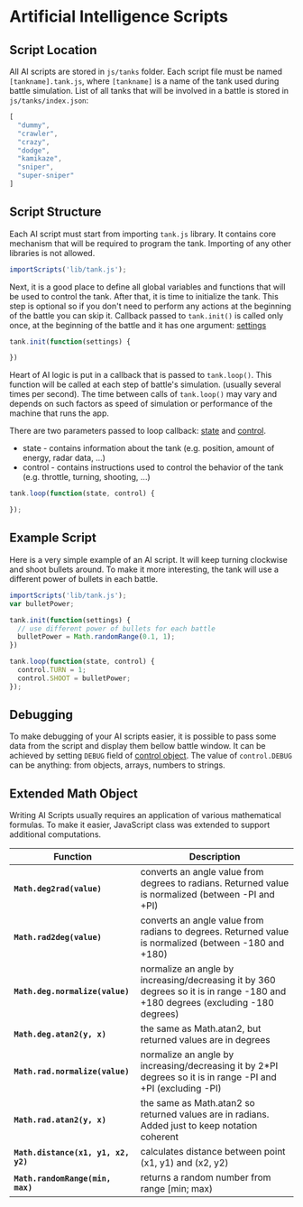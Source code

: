 # Artificial Intelligence Scripts

## Script Location

All AI scripts are stored in `js/tanks` folder. Each script file must be named `[tankname].tank.js`, where `[tankname]` is a name of the tank used during battle simulation. List of all tanks that will be involved in a battle is stored in `js/tanks/index.json`:

```javascript
[
  "dummy",
  "crawler",
  "crazy",
  "dodge",
  "kamikaze",
  "sniper",
  "super-sniper"
]
```

## Script Structure

Each AI script must start from importing `tank.js` library. It contains core mechanism that will be required to program the tank. Importing of any other libraries is not allowed.

```javascript
importScripts('lib/tank.js');
```

Next, it is a good place to define all global variables and functions that will be used to control the tank. After that, it is time to initialize the tank. This step is optional so if you don't need to perform any actions at the beginning of the battle you can skip it. Callback passed to `tank.init()` is called only once, at the beginning of the battle and it has one argument: [settings](tank_settings_object.md)

```javascript
tank.init(function(settings) {

})
```

Heart of AI logic is put in a callback that is passed to `tank.loop()`. This function will be called at each step of battle's simulation. (usually several times per second). The time between calls of `tank.loop()` may vary and depends on such factors as speed of simulation or performance of the machine that runs the app.

There are two parameters passed to loop callback: [state](tank_state_object.md) and [control](tank_control_object.md).

* state - contains information about the tank (e.g. position, amount of energy, radar data, ...)
* control - contains instructions used to control the behavior of the tank (e.g. throttle, turning, shooting, ...)

```javascript
tank.loop(function(state, control) {

});
```

## Example Script

Here is a very simple example of an AI script. It will keep turning clockwise and shoot bullets around. To make it more interesting, the tank will use a different power of bullets in each battle.

```javascript
importScripts('lib/tank.js');
var bulletPower;

tank.init(function(settings) {
  // use different power of bullets for each battle
  bulletPower = Math.randomRange(0.1, 1);
})

tank.loop(function(state, control) {
  control.TURN = 1;
  control.SHOOT = bulletPower;
});
```

## Debugging

To make debugging of your AI scripts easier, it is possible to pass some data from the script and display them bellow battle window. It can be achieved by setting `DEBUG` field of [control object](tank_control_object.md). The value of `control.DEBUG` can be anything: from objects, arrays, numbers to strings.

## Extended Math Object

Writing AI Scripts usually requires an application of various mathematical formulas. To make it easier, JavaScript class was extended to support additional computations.

Function                                 | Description
-----------------------------------------|-------------------------------------
**`Math.deg2rad(value)`**                | converts an angle value from degrees to radians. Returned value is normalized (between -PI and +PI)
**`Math.rad2deg(value)`**                | converts an angle value from radians to degrees. Returned value is normalized (between -180 and +180)
**`Math.deg.normalize(value)`**          | normalize an angle by increasing/decreasing it by 360 degrees so it is in range -180 and +180 degrees (excluding -180 degrees)
**`Math.deg.atan2(y, x)`**               | the same as Math.atan2, but returned values are in degrees
**`Math.rad.normalize(value)`**          | normalize an angle by increasing/decreasing it by 2*PI degrees so it is in range -PI and +PI (excluding -PI)
**`Math.rad.atan2(y, x)`**               | the same as Math.atan2 so returned values are in radians. Added just to keep notation coherent
**`Math.distance(x1, y1, x2, y2)`**      | calculates distance between point (x1, y1) and (x2, y2)
**`Math.randomRange(min, max)`**         | returns a random number from range [min; max)
